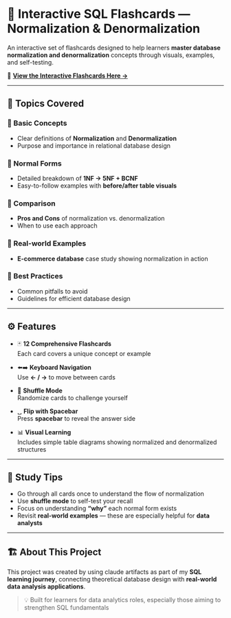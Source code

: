 # 🧩 Interactive SQL Flashcards — Normalization & Denormalization

An interactive set of flashcards designed to help learners **master database normalization and denormalization** concepts through visuals, examples, and self-testing.

🎯 **[View the Interactive Flashcards Here →](https://claude.ai/public/artifacts/0e101b2e-b6ae-4faa-bdf0-3139316ae948)**

---

## 📘 Topics Covered

### 🔹 Basic Concepts
- Clear definitions of **Normalization** and **Denormalization**
- Purpose and importance in relational database design

### 🔹 Normal Forms
- Detailed breakdown of **1NF → 5NF + BCNF**
- Easy-to-follow examples with **before/after table visuals**

### 🔹 Comparison
- **Pros and Cons** of normalization vs. denormalization
- When to use each approach

### 🔹 Real-world Examples
- **E-commerce database** case study showing normalization in action

### 🔹 Best Practices
- Common pitfalls to avoid
- Guidelines for efficient database design

---

## ⚙️ Features

- 🃏 **12 Comprehensive Flashcards**  
  Each card covers a unique concept or example

- ⬅️➡️ **Keyboard Navigation**  
  Use **← / →** to move between cards

- 🔁 **Shuffle Mode**  
  Randomize cards to challenge yourself

- ␣ **Flip with Spacebar**  
  Press **spacebar** to reveal the answer side

- 📊 **Visual Learning**  
  Includes simple table diagrams showing normalized and denormalized structures

---

## 🧠 Study Tips

- Go through all cards once to understand the flow of normalization  
- Use **shuffle mode** to self-test your recall  
- Focus on understanding **“why”** each normal form exists  
- Revisit **real-world examples** — these are especially helpful for **data analysts**

---

## 🏗️ About This Project

This project was created by using claude artifacts as part of my **SQL learning journey**, connecting theoretical database design with **real-world data analysis applications**.

> 💡 Built for learners for data analytics roles, especially those aiming to strengthen SQL fundamentals
